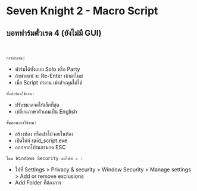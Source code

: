 # Seven Knight 2 - Macro Script

## บอทฟาร์มตั๋วเรด 4 (ยังไม่มี GUI)

<br>

`การทำงาน:`

- ฟาร์มได้ทั้งแบบ Solo หรือ Party
- ถ้าพ่ายแพ้ จะ Re-Enter เข้ามาใหม่
- เมื่อ Script ทำงาน เม้าส์จะคุมไม่ได้

`ตั้งค่าก่อนใช้งาน:`

- ปรับขนาดจอให้เล็กที่สุด
- เปลี่ยนภาษาตัวเกมเป็น English

`ขั้นตอนการใช้งาน:`

- สร้างห้อง หรือเข้าไปจอยในห้อง
- เปิดไฟล์ raid_script.exe
- ออกจากโปรแกรมกด ESC

`โดน Windows Security ลบไฟล์ ⚠️ :`

- ไปที่ Settings > Privacy & security > Window Security > Manage settings > Add or remove exclusions
- Add Folder ที่ต้องการ
